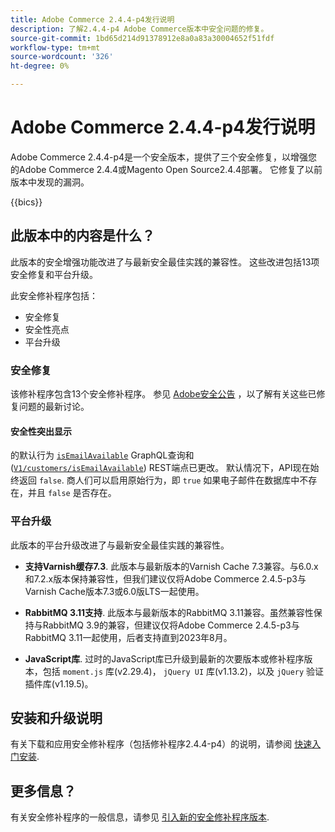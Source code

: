 ```yaml
---
title: Adobe Commerce 2.4.4-p4发行说明
description: 了解2.4.4-p4 Adobe Commerce版本中安全问题的修复。
source-git-commit: 1bd65d214d91378912e8a0a83a30004652f51fdf
workflow-type: tm+mt
source-wordcount: '326'
ht-degree: 0%

---
```



# Adobe Commerce 2.4.4-p4发行说明

Adobe Commerce 2.4.4-p4是一个安全版本，提供了三个安全修复，以增强您的Adobe Commerce 2.4.4或Magento Open Source2.4.4部署。 它修复了以前版本中发现的漏洞。

{{bics}}

## 此版本中的内容是什么？

此版本的安全增强功能改进了与最新安全最佳实践的兼容性。  这些改进包括13项安全修复和平台升级。

此安全修补程序包括：

* 安全修复
* 安全性亮点
* 平台升级

### 安全修复

该修补程序包含13个安全修补程序。 参见 [Adobe安全公告](https://helpx.adobe.com/security/products/magento/apsb23-35.html) ，以了解有关这些已修复问题的最新讨论。

#### 安全性突出显示

的默认行为 [`isEmailAvailable`](https://developer.adobe.com/commerce/webapi/graphql/schema/customer/queries/is-email-available/) GraphQL查询和([`V1/customers/isEmailAvailable`](https://adobe-commerce.redoc.ly/2.4.6-admin/tag/customersisEmailAvailable/#operation/PostV1CustomersIsEmailAvailable)) REST端点已更改。 默认情况下，API现在始终返回 `false`. 商人们可以启用原始行为，即 `true` 如果电子邮件在数据库中不存在，并且 `false` 是否存在。 <!-- AC-6695 -->

### 平台升级

此版本的平台升级改进了与最新安全最佳实践的兼容性。

* **支持Varnish缓存7.3**. 此版本与最新版本的Varnish Cache 7.3兼容。与6.0.x和7.2.x版本保持兼容性，但我们建议仅将Adobe Commerce 2.4.5-p3与Varnish Cache版本7.3或6.0版LTS一起使用。

* **RabbitMQ 3.11支持**. 此版本与最新版本的RabbitMQ 3.11兼容。虽然兼容性保持与RabbitMQ 3.9的兼容，但建议仅将Adobe Commerce 2.4.5-p3与RabbitMQ 3.11一起使用，后者支持直到2023年8月。

* **JavaScript库**. 过时的JavaScript库已升级到最新的次要版本或修补程序版本，包括 `moment.js` 库(v2.29.4)， `jQuery UI` 库(v1.13.2)，以及 `jQuery` 验证插件库(v1.19.5)。

## 安装和升级说明

有关下载和应用安全修补程序（包括修补程序2.4.4-p4）的说明，请参阅 [快速入门安装](../../../installation/composer.md).

## 更多信息？

有关安全修补程序的一般信息，请参见 [引入新的安全修补程序版本](https://community.magento.com/t5/Magento-DevBlog/Introducing-the-New-Security-Patch-Release/ba-p/141287).
